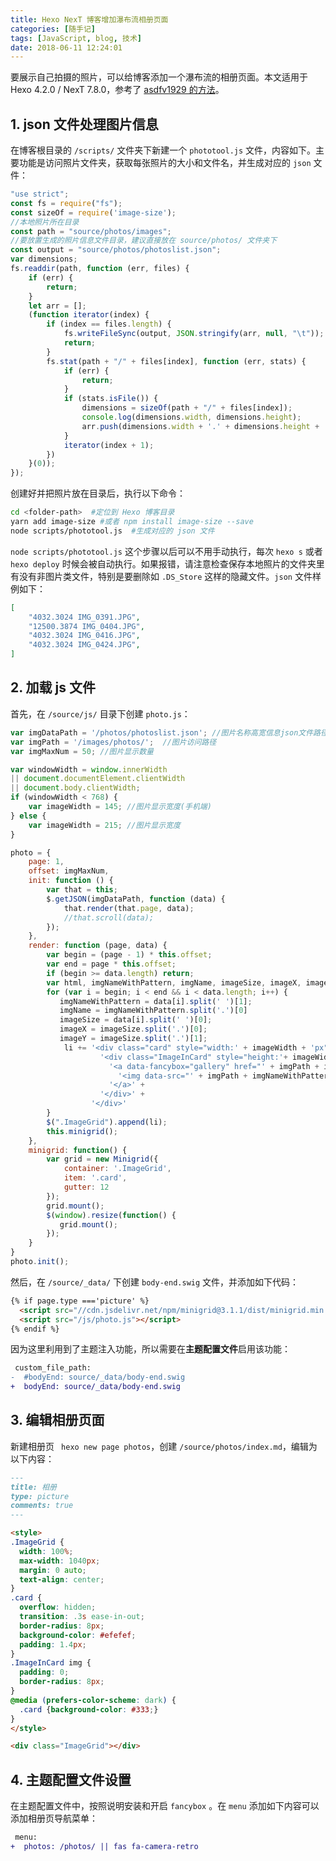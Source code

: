 ```yaml
---
title: Hexo NexT 博客增加瀑布流相册页面
categories: [随手记]
tags: [JavaScript, blog, 技术]
date: 2018-06-11 12:24:01
---
```


要展示自己拍摄的照片，可以给博客添加一个瀑布流的相册页面。本文适用于 Hexo 4.2.0 / NexT 7.8.0，参考了 [asdfv1929 的方法](https://asdfv1929.github.io/2018/05/26/next-add-photos/)。<!-- more -->

## 1. json 文件处理图片信息

在博客根目录的 `/scripts/` 文件夹下新建一个 `phototool.js` 文件，内容如下。主要功能是访问照片文件夹，获取每张照片的大小和文件名，并生成对应的 `json` 文件：

```js /scripts/phototool.js
"use strict";
const fs = require("fs");
const sizeOf = require('image-size');
//本地照片所在目录
const path = "source/photos/images"; 
//要放置生成的照片信息文件目录，建议直接放在 source/photos/ 文件夹下
const output = "source/photos/photoslist.json";
var dimensions;
fs.readdir(path, function (err, files) {
    if (err) {
        return;
    }
    let arr = [];
    (function iterator(index) {
        if (index == files.length) {
            fs.writeFileSync(output, JSON.stringify(arr, null, "\t"));
            return;
        }
        fs.stat(path + "/" + files[index], function (err, stats) {
            if (err) {
                return;
            }
            if (stats.isFile()) {
                dimensions = sizeOf(path + "/" + files[index]);
                console.log(dimensions.width, dimensions.height);
                arr.push(dimensions.width + '.' + dimensions.height + ' ' + files[index]);
            }
            iterator(index + 1);
        })
    }(0));
});
```

创建好并把照片放在目录后，执行以下命令：

```sh
cd <folder-path>  #定位到 Hexo 博客目录
yarn add image-size #或者 npm install image-size --save
node scripts/phototool.js  #生成对应的 json 文件
```

`node scripts/phototool.js` 这个步骤以后可以不用手动执行，每次 `hexo s` 或者 `hexo deploy` 时候会被自动执行。如果报错，请注意检查保存本地照片的文件夹里有没有非图片类文件，特别是要删除如 `.DS_Store` 这样的隐藏文件。`json` 文件样例如下：

```json /source/photos/photoslist.json
[
	"4032.3024 IMG_0391.JPG",
	"12500.3874 IMG_0404.JPG",
	"4032.3024 IMG_0416.JPG",
	"4032.3024 IMG_0424.JPG",
]
```

## 2. 加载 js 文件

首先，在 `/source/js/` 目录下创建 `photo.js`：

```js /source/js/photo.js
var imgDataPath = '/photos/photoslist.json'; //图片名称高宽信息json文件路径
var imgPath = '/images/photos/';  //图片访问路径
var imgMaxNum = 50; //图片显示数量

var windowWidth = window.innerWidth
|| document.documentElement.clientWidth
|| document.body.clientWidth;
if (windowWidth < 768) {
    var imageWidth = 145; //图片显示宽度(手机端)
} else {
    var imageWidth = 215; //图片显示宽度
}

photo = {
    page: 1,
    offset: imgMaxNum,
    init: function () {
        var that = this;
        $.getJSON(imgDataPath, function (data) {
            that.render(that.page, data);
            //that.scroll(data);
        });
    },
    render: function (page, data) {
        var begin = (page - 1) * this.offset;
        var end = page * this.offset;
        if (begin >= data.length) return;
        var html, imgNameWithPattern, imgName, imageSize, imageX, imageY, li = "";
        for (var i = begin; i < end && i < data.length; i++) {
           imgNameWithPattern = data[i].split(' ')[1];
           imgName = imgNameWithPattern.split('.')[0]
           imageSize = data[i].split(' ')[0];
           imageX = imageSize.split('.')[0];
           imageY = imageSize.split('.')[1];
            li += '<div class="card" style="width:' + imageWidth + 'px" >' +
                    '<div class="ImageInCard" style="height:'+ imageWidth * imageY / imageX + 'px">' +
                      '<a data-fancybox="gallery" href="' + imgPath + imgNameWithPattern + '" data-caption="' + imgName + '" title="' +  imgName + '">' +
                        '<img data-src="' + imgPath + imgNameWithPattern + ' " src="' + imgPath + imgNameWithPattern + ' " data-loaded="true">' +
                      '</a>' +
                    '</div>' +
                  '</div>'
        }
        $(".ImageGrid").append(li);
        this.minigrid();
    },
    minigrid: function() {
        var grid = new Minigrid({
            container: '.ImageGrid',
            item: '.card',
            gutter: 12
        });
        grid.mount();
        $(window).resize(function() {
           grid.mount();
        });
    }
}
photo.init();
```

然后，在 `/source/_data/` 下创建 `body-end.swig` 文件，并添加如下代码：

```html /source/_data/body-end.swig
{% if page.type ==='picture' %}
  <script src="//cdn.jsdelivr.net/npm/minigrid@3.1.1/dist/minigrid.min.js"></script>
  <script src="/js/photo.js"></script>
{% endif %}
```

因为这里利用到了主题注入功能，所以需要在**主题配置文件**启用该功能：

```diff /themes/next/_config.yml
 custom_file_path:
-  #bodyEnd: source/_data/body-end.swig
+  bodyEnd: source/_data/body-end.swig
```

## 3. 编辑相册页面

新建相册页 ` hexo new page photos`，创建  `/source/photos/index.md`，编辑为以下内容：

```markdown /source/photos/index.md
---
title: 相册
type: picture
comments: true
---

<style>
.ImageGrid {
  width: 100%;
  max-width: 1040px;
  margin: 0 auto;
  text-align: center;
}
.card {
  overflow: hidden;
  transition: .3s ease-in-out;
  border-radius: 8px;
  background-color: #efefef;
  padding: 1.4px;
}
.ImageInCard img {
  padding: 0;
  border-radius: 8px;
}
@media (prefers-color-scheme: dark) {
  .card {background-color: #333;}
}
</style>

<div class="ImageGrid"></div>

```

## 4. 主题配置文件设置

在主题配置文件中，按照说明安装和开启 `fancybox` 。在 `menu` 添加如下内容可以添加相册页导航菜单：

```diff /themes/next/_config.yml
 menu:
+  photos: /photos/ || fas fa-camera-retro
```